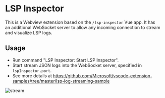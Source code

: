 # LSP Inspector

This is a Webview extension based on the `/lsp-inspector` Vue app. It has an additional WebSocket server to allow any incoming connection to stream and visualize LSP logs.

## Usage

- Run command "LSP Inspector: Start LSP Inspector".
- Start stream JSON logs into the WebSocket server, specified in `lspInspector.port`.
- See more details at https://github.com/Microsoft/vscode-extension-samples/tree/master/lsp-log-streaming-sample

![stream](https://user-images.githubusercontent.com/4033249/45078686-7a22e600-b0a5-11e8-9c75-0d0dc3ec8256.gif)
